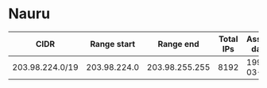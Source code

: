 # Nauru

CIDR               | Range start     | Range end       | Total IPs  | Assign date | Owner
------------------ | --------------- | --------------- | ---------- | ----------- | -----
203.98.224.0/19    | 203.98.224.0    | 203.98.255.255  | 8192       | 1998-03-02  | 
